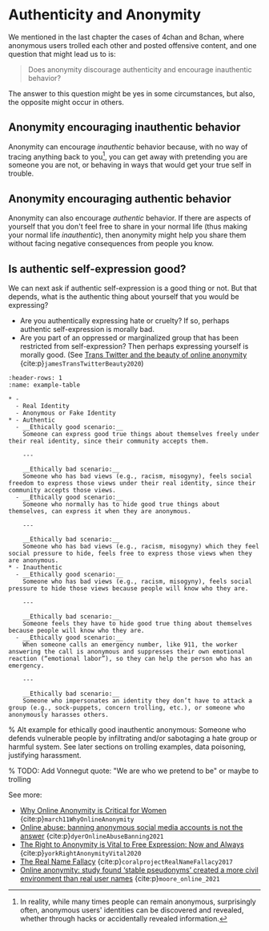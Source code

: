 # Authenticity and Anonymity

We mentioned in the last chapter the cases of 4chan and 8chan, where anonymous users trolled each other and posted offensive content, and one question that might lead us to is:
> Does anonymity discourage authenticity and encourage inauthentic behavior?

The answer to this question might be yes in some circumstances, but also, the opposite might occur in others.

## Anonymity encouraging inauthentic behavior
Anonymity can encourage _inauthentic_ behavior because, with no way of tracing anything back to you[^tracing_back], you can get away with pretending you are someone you are not, or behaving in ways that would get your true self in trouble.


## Anonymity encouraging authentic behavior
Anonymity can also encourage _authentic_ behavior. If there are aspects of yourself that you don't feel free to share in your normal life (thus making your normal life _inauthentic_), then anonymity might help you share them without facing negative consequences from people you know.

## Is authentic self-expression good?
We can next ask if authentic self-expression is a good thing or not. But that depends, what is the authentic thing about yourself that you would be expressing?
- Are you authentically expressing hate or cruelty? If so, perhaps authentic self-expression is morally bad.
- Are you part of an oppressed or marginalized group that has been restricted from self-expression? Then perhaps expressing yourself is morally good. (See [Trans Twitter and the beauty of online anonymity](https://www.vox.com/culture/21432987/trans-twitter-reddit-online-anonymity) {cite:p}`jamesTransTwitterBeauty2020`)


```{list-table} Some example ethical and unethical scenarios for combinations of anonymity and authenticity.
:header-rows: 1
:name: example-table

* - 
  - Real Identity
  - Anonymous or Fake Identity
* - Authentic
  - __Ethically good scenario:__
    Someone can express good true things about themselves freely under their real identity, since their community accepts them.

    ---
    
    __Ethically bad scenario:__
    Someone who has bad views (e.g., racism, misogyny), feels social freedom to express those views under their real identity, since their community accepts those views.
  - __Ethically good scenario:__
    Someone who normally has to hide good true things about themselves, can express it when they are anonymous.

    ---
    
    __Ethically bad scenario:__
    Someone who has bad views (e.g., racism, misogyny) which they feel social pressure to hide, feels free to express those views when they are anonymous.
* - Inauthentic
  - __Ethically good scenario:__
    Someone who has bad views (e.g., racism, misogyny), feels social pressure to hide those views because people will know who they are.

    ---
    
    __Ethically bad scenario:__
    Someone feels they have to hide good true thing about themselves because people will know who they are.
  - __Ethically good scenario:__
    When someone calls an emergency number, like 911, the worker answering the call is anonymous and suppresses their own emotional reaction (“emotional labor”), so they can help the person who has an emergency.

    ---
    
    __Ethically bad scenario:__
    Someone who impersonates an identity they don’t have to attack a group (e.g., sock-puppets, concern trolling, etc.), or someone who anonymously harasses others.

```

% Alt example for ethically good inauthentic anonymous: Someone who defends vulnerable people by infiltrating and/or sabotaging a hate group or harmful system. See later sections on trolling examples, data poisoning, justifying harassment.


% TODO: Add Vonnegut quote: "We are who we pretend to be" or maybe to trolling

[^tracing_back]: In reality, while many times people can remain anonymous, surprisingly often, anonymous users' identities can be discovered and revealed, whether through hacks or accidentally revealed information.

See more:
- [Why Online Anonymity is Critical for Women](https://womensmediacenter.com/speech-project/why-online-anonymity-is-critical-for-women) {cite:p}`march11WhyOnlineAnonymity`
- [Online abuse: banning anonymous social media accounts is not the answer](https://theconversation.com/online-abuse-banning-anonymous-social-media-accounts-is-not-the-answer-170224) {cite:p}`dyerOnlineAbuseBanning2021`
- [The Right to Anonymity is Vital to Free Expression: Now and Always](https://www.eff.org/deeplinks/2020/03/right-anonymity-vital-free-expression-now-and-always) {cite:p}`yorkRightAnonymityVital2020`
- [The Real Name Fallacy](https://coralproject.net/blog/the-real-name-fallacy/) {cite:p}`coralprojectRealNameFallacy2017`
- [Online anonymity: study found ‘stable pseudonyms’ created a more civil environment than real user names](https://theconversation.com/online-anonymity-study-found-stable-pseudonyms-created-a-more-civil-environment-than-real-user-names-171374) {cite:p}`moore_online_2021`